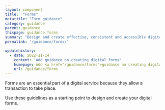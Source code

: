 ```yaml
---
layout: component
title:  "Forms"
metatitle: "Form guidance"
category: guidance
parent: guidance
thispage: guidance.forms
summary: "Design and create effective, consistent and accessible digital forms."
permalink: '/guidance/forms/'

updatehistory:
  - date: 2022-11-14
    content: 'Add guidance on creating digital forms'
    homepage: Add <a href="/guidance/forms">guidance on creating digital forms</a>'
    url: /guidance/forms
---
```


Forms are an essential part of a digital service because they allow a transaction to take place.

Use these guidelines as a starting point to design and create your digital forms.
